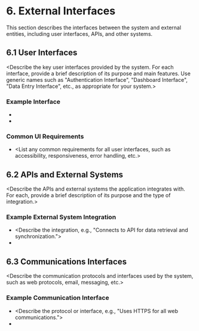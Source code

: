 # 6. External Interfaces

This section describes the interfaces between the <Project Name> system and external entities, including user interfaces, APIs, and other systems.

## 6.1 User Interfaces

<Describe the key user interfaces provided by the system. For each interface, provide a brief description of its purpose and main features. Use generic names such as "Authentication Interface", "Dashboard Interface", "Data Entry Interface", etc., as appropriate for your system.>

### Example Interface
- <List the main features or components of this interface>
- <Add or remove items as needed>

<Repeat for each major user interface in your system>

### Common UI Requirements
- <List any common requirements for all user interfaces, such as accessibility, responsiveness, error handling, etc.>

## 6.2 APIs and External Systems

<Describe the APIs and external systems the application integrates with. For each, provide a brief description of its purpose and the type of integration.>

### Example External System Integration
- <Describe the integration, e.g., "Connects to <External System> API for data retrieval and synchronization.">
- <List the main features or requirements of the integration>

<Repeat for each external system or API>

## 6.3 Communications Interfaces

<Describe the communication protocols and interfaces used by the system, such as web protocols, email, messaging, etc.>

### Example Communication Interface
- <Describe the protocol or interface, e.g., "Uses HTTPS for all web communications.">
- <List any relevant requirements or standards>

<Repeat for each communication interface>
